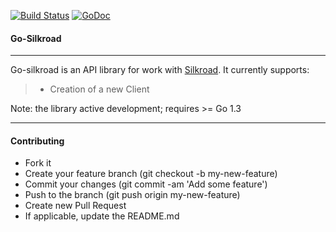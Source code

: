 [![Build Status](https://travis-ci.org/fernandezvara/go-silkroad.svg?branch=master)](https://travis-ci.org/fernandezvara/go-silkroad)
[![GoDoc](https://godoc.org/github.com/fernandezvara/go-silkroad?status.png)](https://godoc.org/github.com/fernandezvara/go-silkroad)


#### **Go-Silkroad**
-----

Go-silkroad is an API library for work with [Silkroad](opensource.bq.com/). It currently supports:

  > - Creation of a new Client

Note: the library active development; requires >= Go 1.3


----

#### **Contributing**

 - Fork it
 - Create your feature branch (git checkout -b my-new-feature)
 - Commit your changes (git commit -am 'Add some feature')
 - Push to the branch (git push origin my-new-feature)
 - Create new Pull Request
 - If applicable, update the README.md
